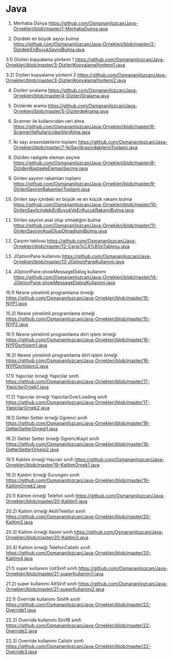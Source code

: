 # Java

1) Merhaba Dünya
https://github.com/Osmananilozcan/Java-Ornekleri/blob/master/1-MerhabaDunya.java

2) Dizideki en büyük sayıyı bulma
https://github.com/Osmananilozcan/Java-Ornekleri/blob/master/2-DizidekiEnBuyukSayiyiBulma.java

3.1) Dizileri kopyalama yöntemi 1
https://github.com/Osmananilozcan/Java-Ornekleri/blob/master/3-DizileriKopyalamaYontemi1.java

3.2) Dizileri kopyalama yöntemi 2
https://github.com/Osmananilozcan/Java-Ornekleri/blob/master/3-DizileriKopyalamaYontemi2.java

4) Dizileri sıralama
https://github.com/Osmananilozcan/Java-Ornekleri/blob/master/4-DizileriSiralama.java

5) Dizilerde arama
https://github.com/Osmananilozcan/Java-Ornekleri/blob/master/5-DizilerdeArama.java

6) Scanner ile kullanıcıdan veri alma
https://github.com/Osmananilozcan/Java-Ornekleri/blob/master/6-ScannerIleKullanicidanVeriAlma.java

7) İki sayı arasındakilerin toplamı
https://github.com/Osmananilozcan/Java-Ornekleri/blob/master/7-IkiSayiArasindakilerinToplami.java

8) Diziden rastgele eleman seçme
https://github.com/Osmananilozcan/Java-Ornekleri/blob/master/8-DizidenRastgeleElemanSecme.java

9) Girilen sayının rakamları toplamı
https://github.com/Osmananilozcan/Java-Ornekleri/blob/master/9-GirilenSayininRakamlariToplami.java

10) Girilen sayı içindeki en büyük ve en küçük rakamı bulma
https://github.com/Osmananilozcan/Java-Ornekleri/blob/master/10-GirilenSayiIcindekiEnBuyukVeEnKucukRakamiBulma.java

11) Girilen sayının asal olup olmadığını bulma
https://github.com/Osmananilozcan/Java-Ornekleri/blob/master/11-GirilenSayininAsalOlupOlmadiginiBulma.java

12) Çarpım tablosu 
https://github.com/Osmananilozcan/Java-Ornekleri/blob/master/12-Carpi%C4%B1mTablosu.java

13) JOptionPane kullanımı
https://github.com/Osmananilozcan/Java-Ornekleri/blob/master/13-JOptionPaneKullanimi.java

14) JOptionPane.showMessageDialog kullanımı
https://github.com/Osmananilozcan/Java-Ornekleri/blob/master/14-JOptionPane.showMessageDialogKullanimi.java

15.1) Nesne yönelimli programlama örneği
https://github.com/Osmananilozcan/Java-Ornekleri/blob/master/15-NYP1.java

15.2) Nesne yönelimli programlama örneği
https://github.com/Osmananilozcan/Java-Ornekleri/blob/master/15-NYP2.java

16.1) Nesne yönelimli programlama dört işlem örneği
https://github.com/Osmananilozcan/Java-Ornekleri/blob/master/16-NYPDortIslem1.java

16.2) Nesne yönelimli programlama dört işlem örneği
https://github.com/Osmananilozcan/Java-Ornekleri/blob/master/16-NYPDortIslem2.java

17.1) Yapıcılar örneği Yapicilar sınıfı
https://github.com/Osmananilozcan/Java-Ornekleri/blob/master/17-YapicilarOrnek1.java

17.2) Yapıcılar örneği YapicilarOverLoading sınıfı
https://github.com/Osmananilozcan/Java-Ornekleri/blob/master/17-YapicilarOrnek2.java

18.1) Getter Setter örneği Ogrenci sınıfı
https://github.com/Osmananilozcan/Java-Ornekleri/blob/master/18-GetterSetterOrnegi1.java

18.2) Getter Setter örneği OgrenciKayit sınıfı
https://github.com/Osmananilozcan/Java-Ornekleri/blob/master/18-GetterSetterOrnegi2.java

19.1) Kalıtım örneği Hayvan sınıfı
https://github.com/Osmananilozcan/Java-Ornekleri/blob/master/19-KalitimOrnek1.java

19.2) Kalıtım örneği Surungen sınıfı
https://github.com/Osmananilozcan/Java-Ornekleri/blob/master/19-KalitimOrnek2.java

20.1) Kalıtım örneği Telefon sınıfı
https://github.com/Osmananilozcan/Java-Ornekleri/blob/master/20-Kalitim1.java

20.2) Kalıtım örneği AkilliTelefon sınıfı
https://github.com/Osmananilozcan/Java-Ornekleri/blob/master/20-Kalitim2.java

20.3) Kalıtım örneği Xaomi sınıfı
https://github.com/Osmananilozcan/Java-Ornekleri/blob/master/20-Kalitim3.java

20.4) Kalıtım örneği TelefonCalistir sınıfı
https://github.com/Osmananilozcan/Java-Ornekleri/blob/master/20-Kalitim4.java

21.1) super kullanımı UstSinif sınıfı
https://github.com/Osmananilozcan/Java-Ornekleri/blob/master/21-superKullanimi1.java

21.2) super kullanımı AltSinif sınıfı
https://github.com/Osmananilozcan/Java-Ornekleri/blob/master/21-superKullanimi2.java

22.1) Override kullanımı SinifA sınıfı
https://github.com/Osmananilozcan/Java-Ornekleri/blob/master/22-Override1.java

22.2) Override kullanımı SinifB sınıfı
https://github.com/Osmananilozcan/Java-Ornekleri/blob/master/22-Override2.java

22.3) Override kullanımı Calistir sınıfı 
https://github.com/Osmananilozcan/Java-Ornekleri/blob/master/22-Override3.java
